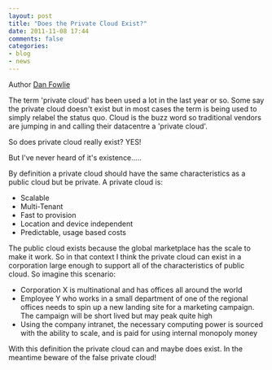 ```yaml
---
layout: post
title: "Does the Private Cloud Exist?"
date: 2011-11-08 17:44
comments: false
categories: 
- blog
- news
---
```

Author [Dan Fowlie](http://trineo.co.nz/crew.html#df)

The term 'private cloud' has been used a lot in the last year or so. Some say the private cloud doesn't exist but in most cases the term is being used to simply relabel the status quo. Cloud is the buzz word so traditional vendors are jumping in and calling their datacentre a 'private cloud'. 

So does private cloud really exist? YES!

But I've never heard of it's existence.....

By definition a private cloud should have the same characteristics as a public cloud but be private. A private cloud is:
* Scalable
* Multi-Tenant
* Fast to provision
* Location and device independent
* Predictable, usage based costs

The public cloud exists because the global marketplace has the scale to make it work. So in that context I think the private cloud can exist in a corporation large enough to support all of the characteristics of public cloud. So imagine this scenario:
* Corporation X is multinational and has offices all around the world
* Employee Y who works in a small department of one of the regional offices needs to spin up a new landing site for a marketing campaign. The campaign will be short lived but may peak quite high
* Using the company intranet, the necessary computing power is sourced with the ability to scale, and is paid for using internal monopoly money

With this definition the private cloud can and maybe does exist. In the meantime beware of the false private cloud!




